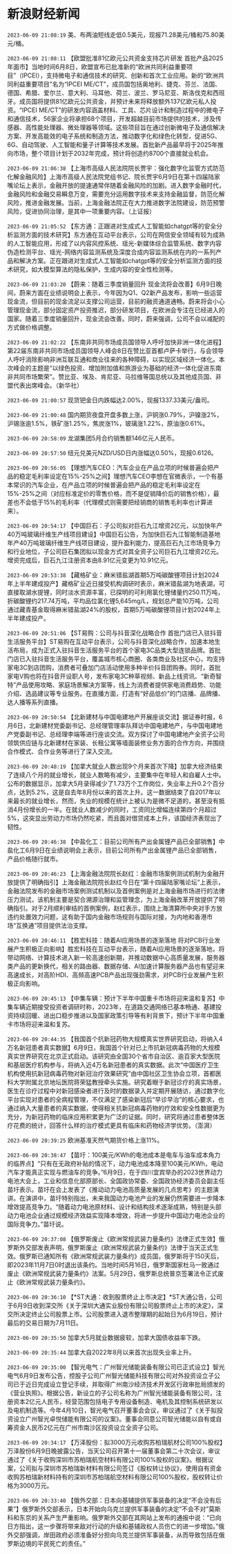 # 新浪财经新闻
`2023-06-09 21:08:19` 美、布两油短线走低0.5美元，现报71.28美元/桶和75.80美元/桶。

`2023-06-09 21:08:11` 【欧盟批准81亿欧元公共资金支持芯片研发 首批产品2025年面市】当地时间6月8日，欧盟宣布已批准新的“欧洲共同利益重要项目”（IPCEI），支持微电子和通信技术的研究、创新和首次工业应用。新的“欧洲共同利益重要项目”名为“IPCEI ME/CT”，成员国包括奥地利、捷克、芬兰、法国、德国、希腊、爱尔兰、意大利、马耳他、荷兰、波兰、罗马尼亚、斯洛伐克和西班牙。成员国将提供81亿欧元公共资金，并预计未来将释放额外137亿欧元私人投资。“IPCEI ME/CT”的研发内容涵盖材料、工具、芯片设计和制造过程中的微电子和通信技术，56家企业将承担68个项目，开发超越目前市场提供的技术，涉及传感器、高性能处理器、微处理器等领域。这些项目旨在通过创新微电子及通信解决方案、开发高能效的电子系统和制造方法，推动数字化和绿色化转型，促进5G、6G、自动驾驶、人工智能和量子计算等技术发展。首批新产品最早将于2025年推向市场，整个项目计划于2032年完成，预计将创造约8700个直接就业机会。

`2023-06-09 21:06:38` 【上海市高级人民法院院长贾宇：强化数字化监管方式防范化解金融风险】上海市高级人民法院党组书记、院长贾宇6月9日在第十四届陆家嘴论坛上表示，金融开放的提速通常伴随着金融风险的加剧。进入数字金融时代，金融风险和金融交易瞬息万变，需要充分运用数字技术来支持金融监督，防范化解风险，推进金融发展。当前，上海金融法院正在大力推进数字法院建设，防范预警风险，促进协同治理，是其中一项重要内容。（上证报）

`2023-06-09 21:05:52` 【东方通：正跟进对生成式人工智能如chatgpt等的安全分析监测方面的技术研究】东方通在互动平台表示，公司在网信安全领域有较为成熟的人工智能应用，形成了以内容风控系统、瑶光-新媒体综合监管系统、数字内容伪造检测平台、瑶光-网络内容监测系统及深度合成内容监测系统在内的一系列产品和解决方案。正在跟进对生成式人工智能如chatgpt等的安全分析监测方面的技术研究，如大模型算法的隐私保护，生成内容的安全性检测等。

`2023-06-09 21:03:20` 【蔚来：随着三季度销量回升 现金流将会改善】6月9日晚间，蔚来方面在业绩说明会上表示，今年因为Q1、Q2新产品发布，影响一些运营现金流，但目前的现金流足以支撑公司运营，目前的融资通道通畅。蔚来将会小心管理现金流，部分固定资产投资推迟，部分研发项目，在欧洲会专注在已经进入的国家。随着三季度销量回升，现金流会改善。同时，蔚来强调，公司不会以减配的方式做价格调整。

`2023-06-09 21:02:22` 【东南非共同市场成员国领导人呼吁加快非洲一体化进程】第22届东南非共同市场成员国领导人峰会8日在赞比亚首都卢萨卡举行，与会领导人呼吁消除影响非洲互联互通和商业往来的各种障碍，以实现区域经济一体化。本次峰会的主题是“以绿色投资、增加附加值和旅游业为基础的经济一体化促进东南非共同市场繁荣”。赞比亚、埃及、肯尼亚、马拉维等国总统以及其他成员国、非盟代表出席峰会。（新华社）

`2023-06-09 21:00:57` 现货钯金日内跌幅达2.00%，现报1337.33美元/盎司。

`2023-06-09 21:00:48` 国内期货夜盘开盘多数上涨，沪铜涨0.79%，沪镍涨2%，沪锡涨逾1.5%，铁矿涨1.25%，焦炭涨1%，玻璃涨1.22%，原油涨0.61%。

`2023-06-09 20:58:09` 龙湖集团5月合约销售额146亿元人民币。

`2023-06-09 20:57:50` 纽元兑美元NZD/USD日内涨幅达0.50%，现报0.6126。

`2023-06-09 20:56:05` 【理想汽车CEO：汽车企业在产品立项的时候普遍会把产品的稳定毛利率设定在15%-25%之间】理想汽车CEO李想在官微表示，一个有基本常识的汽车企业，在产品立项的时候普遍会把产品的稳定毛利率设定在15%-25%之间（对应标准定价的零售价格，而不是促销降价后的销售价格），最差也不会低于15%的毛利率（代理模式则需要把经销商的销售毛利率也计算进来）。

`2023-06-09 20:54:17` 【中国巨石：子公司拟对巨石九江增资2亿元，以加快年产40万吨玻璃纤维生产线项目建设】中国巨石公告，为加快巨石九江智能制造基地年产40万吨玻璃纤维生产线项目建设，提升盈利能力，提高巨石九江市场竞争力和行业地位，子公司巨石集团拟以现金方式对其全资子公司巨石九江增资2亿元。增资完成后，巨石九江注册资本由8.91亿元变更为10.91亿元。

`2023-06-09 20:53:38` 【藏格矿业：麻米错盐湖首期5万吨碳酸锂项目计划2024年上半年建成投产】藏格矿业近日接受机构调研时表示，麻米错盐湖为地表湖，可直接取湖水提锂，同时淡水资源丰富，已探明的可利用氯化锂储量约250.11万吨，折碳酸锂约217.74万吨，平均品位氯化锂5,645mg/L，规划总产能10万吨，公司通过藏青基金取得麻米错盐湖24%的股权，首期5万吨碳酸锂项目计划2024年上半年建成投产。

`2023-06-09 20:51:06` 【ST易购：公司与抖音深化战略合作 首批门店已入驻抖音生活服务平台】ST易购在互动平台表示，公司与抖音深化战略合作，加速本地生活布局，成为正式入驻抖音生活服务平台的首个家电3C品类大型连锁品牌。首批门店已入驻抖音生活服务平台，覆盖城市核心商圈、各类商业及社区中心，均支持家电3C到店团购，消费者可叠加门店活动使用多种半价抖音团购券。同时，首批家电V购也将在抖音开设职人号，发布家电3C种草视频、新品上线资讯、“新奇智特”产品使用攻略、家庭场景解决方案等，线上为消费者提供家电消费趋势、功能介绍、选品建议等专业服务。在直播方面，打造有“好品低价”的门店播、品牌播、达人播等系列直播。

`2023-06-09 20:50:54` 【北新建材与中国电建地产开展座谈交流】据证券时报，6月6日，北新建材党委副书记、总经理管理率队拜访中国电建地产，与中国电建地产党委副书记、总经理李端等进行座谈交流。双方探讨了中国电建地产全资子公司领筑供应链与北新建材在家装、长租公寓等墙面装修业务方面的合作方向，并围绕合作模式、合作业务等进行了深入交流。

`2023-06-09 20:48:19` 【加拿大就业人数出现9个月来首次下降】加拿大经济结束了连续八个月的就业增长，就业人数略有减少，主要集中在年轻人和自雇人士中。公布的数据显示，加拿大5月录得减少了1.73万个工作岗位，失业率上升0.2个百分点，达到5.2%，这是自去年8月份以来的首次上升。这一数据结束了自2017年以来最长的就业增长，然而，失业的规模在统计上被认为是微不足道的，甚至没有抵消4月份增长的一半。在就业人数减少的同时，工资同比增幅连续第四个月超过5%，这突显出劳动力市场仍然吃紧，而且面对借贷成本上升，该国经济表现出了韧性。

`2023-06-09 20:46:38` 【中盐化工：目前公司所有产出金属锂产品已全部销售】中盐化工6月9日在业绩说明会上表示，目前公司所有产出金属锂产品已全部销售，产品价格随行就市。

`2023-06-09 20:46:23` 【上海金融法院院长赵红：金融市场案例测试机制为金融开放提供了明确指引】上海金融法院院长赵红今日在“第十四届陆家嘴论坛”上表示，金融法院发布的金融市场案例测试机制以及首例案例是对上海金融市场进行的法律压力测试，该机制主要是契合溯源治理和监管理念，为上海金融改革开放提供了明确指引。对于2月顺利审结的首例案例，赵红表示，围绕上海清算所中央对手方放违约处置效力问题，这有助于国内金融市场规则与国际对接，为内地和香港市场“互换通”项目提供法治支撑。

`2023-06-09 20:46:11` 【胜宏科技：随着AI应用场景的逐渐落地 将对PCB行业发展产生积极正向影响】胜宏科技在互动平台表示，随着AI应用场景的逐渐落地，将带动网络、计算技术进入新一轮高速创新期，并推动数据中心高质量发展，服务器类产品的更新换代，相关的路由器、数据存储、AI加速计算服务器产品也有望迎来高速成长，对高阶HDI、高频高速PCB产品出现强劲需求，对PCB行业发展产生积极正向影响。

`2023-06-09 20:45:13` 【中集车辆：预计下半年中国重卡市场将迎来温和复苏】中集车辆近期接受投资者调研时称，2023年，在道路交通网络已基本畅通、基建投资持续回暖、进出口稳步推进以及国家政策引导等有利背景下，预计下半年中国重卡市场将迎来温和复苏。

`2023-06-09 20:44:35` 【我国首个抗新冠药物大规模真实世界研究启动，将纳入4万名新冠患者真实数据】6月9日，我国首个针对已上市抗新冠病毒药物的大规模真实世界研究在北京正式启动。该研究由全国30个省市自治区、逾百家大型医院和基层医疗机构参与，将纳入近4万名新冠患者的真实数据。此次“中国医疗卫生机构使用抗新冠病毒药物对新冠治疗效果研究”由中国社区卫生协会立项，首都医科大学附属北京地坛医院蒋荣猛教授牵头实施。研究着眼于新冠诊疗的真实场景，医生在诊疗过程中对新冠感染者进行及时的数据录入并定期开展随访，通过数字化平台实现对患者的全病程管理，不仅满足了感染新冠后“早诊早治”的核心要求，也通过纳入大量患者的真实数据，使得相关抗新冠病毒药物的疗效和安全性数据更为充分，为新冠药物的临床应用积累更为广泛的证据。同时，研究将通过患者整体医疗花费的统计，回答什么样的治疗模式更具有临床和药物经济学优势。（澎湃）

`2023-06-09 20:39:25` 欧洲基准天然气期货价格上涨11%。

`2023-06-09 20:38:47` 【苗圩：100美元/KWh的电池成本是电车与油车成本角力的临界点】“只有在无政府补贴的情况下，动力电池成本降至100美元/KWh，电动汽车才能真正实现与燃油车的竞争。”6月9日，在于四川宜宾举办的2023世界动力电池大会上，工业和信息化部原部长、全国政协常委、全国政协经济委员会副主任苗圩表示。苗圩在会上发表了《推动动力电池高质量发展的几点思考》的主题演讲。在演讲中，苗圩特别指出，未来我国动力电池产业的发展仍然需要进一步降本增效提高竞争力。“随着动力电池原材料、设计和结构技术逐渐成熟，特别是头部动力电池企业通过规模经济效益实现降本增效，将进一步提升中国动力电池企业的国际竞争力。”苗圩说。

`2023-06-09 20:37:08` 【俄罗斯废止《欧洲常规武装力量条约》法律正式生效】俄罗斯外交部发表声明，俄罗斯废止《欧洲常规武装力量条约》法律于当天正式生效。俄罗斯已通知所有《欧洲常规武装力量条约》成员国，俄罗斯将于150天后，即2023年11月7日0时退出该条约。当地时间5月16日，俄罗斯国家杜马一致通过废止《欧洲常规武装力量条约》法案。5月29日，俄罗斯总统普京签署法令正式废止《欧洲常规武装力量条约》。

`2023-06-09 20:36:10` 【*ST大通：收到股票终止上市决定】*ST大通公告，公司于6月9日收到深交所《关于深圳大通实业股份有限公司股票终止上市的决定》，深交所决定终止公司股票上市。公司股票进入退市整理期的起始日为6月19日，预计最后的交易日期为7月11日。

`2023-06-09 20:35:50` 加拿大5月就业数据疲软，加拿大国债收益率下跌。

`2023-06-09 20:35:44` 加拿大自2022年8月以来首次出现失业率上升。

`2023-06-09 20:35:00` 【智光电气：广州智光储能装备有限公司已正式设立】智光电气6月9日发布公告，控股子公司广州智光储能科技有限公司对外投资设立子公司已于近日完成设立登记手续，并取得广州南沙经济技术开发区行政审批局颁发的《营业执照》。根据公告，新设立的子公司名称为广州智光储能装备有限公司，注册资本2亿元人民币，经营范围包括电子专用设备制造、电机及其控制系统研发以及电机制造等。今年4月10日，智光电气召开董事会会议，审议通过了《关于拟投资设立广州智光卓悦储能有限公司的议案》。董事会同意公司智光储能以自有或自筹资金人民币2亿元在广州市南沙区投资设立全资子公司。

`2023-06-09 20:34:17` 【万泽股份：拟3000万元收购苏柏瑞航材公司100%股权】万泽股份6月9日晚披露公告，当天公司召开第十一届董事会第二十次会议，审议通过了《关于收购深圳市苏柏瑞航空材料有限公司100%股权的议案》。根据议案，公司拟与深圳市苏柏瑞新材料有限公司签订《股权转让协议》，使用自有资金收购苏柏瑞新材料持有的深圳市苏柏瑞航空材料有限公司100%股权，股权转让价格为3000万元。

`2023-06-09 20:33:40` 【俄外交部：日本向基辅提供军事装备的决定“不会没有后果”】俄罗斯外交部表示，日本开始向乌克兰提供军事装备的决定“不会不对”莫斯科和东京的关系产生严重影响。俄罗斯外交部在其网站上发布的通报中说：“已向日方指出，这一步骤将带来敌对行动的升级和基辅政权人员伤亡的进一步增加。”俄外交部强调，岸田政府必须准备好分担向乌克兰提供军事装备，从而导致包括在俄罗斯边境的平民死亡的责任。”

